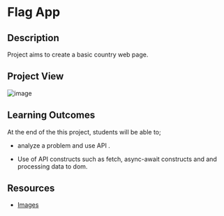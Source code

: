 # Flag App

## Description

Project aims to create a basic country web page.

## Project View

![image](./img/flag-App.gif)

## Learning Outcomes

At the end of the this project, students will be able to;

- analyze a problem and use API .

- Use of API constructs such as fetch, async-await constructs and and processing data to dom.

## Resources

- [Images](./IMG/)
